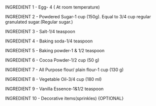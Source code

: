 INGREDIENT 1 - Egg- 4 ( At room temperature)

INGREDIENT 2 - Powdered Sugar-1 cup (150g). Equal to 3/4 cup regular granulated sugar.(Regular sugar.) 

INGREDIENT 3 - Salt-1/4 teaspoon

INGREDIENT 4 - Baking soda-1/4 teaspoon

INGREDIENT 5 - Baking powder-1 & 1/2 teaspoon

INGREDIENT 6 - Cocoa Powder-1/2 cup (50 g)

INGREDIENT 7 - All Purpose flour/ plain flour-1 cup (130 g)

INGREDIENT 8 - Vegetable Oil-3/4 cup (180 ml)

INGREDIENT 9 - Vanilla Essence-1&1/2 teaspoon

INGREDIENT 10 - Decorative items(sprinkles) {OPTIONAL}
